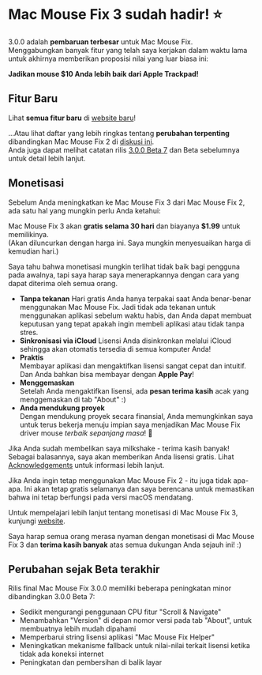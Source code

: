 # Mac Mouse Fix 3 sudah hadir! ⭐️

3.0.0 adalah **pembaruan terbesar** untuk Mac Mouse Fix.\
Menggabungkan banyak fitur yang telah saya kerjakan dalam waktu lama untuk akhirnya memberikan proposisi nilai yang luar biasa ini:

**Jadikan mouse $10 Anda lebih baik dari Apple Trackpad!**

## Fitur Baru

Lihat **semua fitur baru** di [website baru](http://macmousefix.com/)!

...Atau lihat daftar yang lebih ringkas tentang **perubahan terpenting** dibandingkan Mac Mouse Fix 2 di [diskusi ini](https://github.com/noah-nuebling/mac-mouse-fix/discussions/743#discussioncomment-7938922).\
Anda juga dapat melihat catatan rilis [3.0.0 Beta 7](https://github.com/noah-nuebling/mac-mouse-fix/releases/tag/3.0.0-Beta-7) dan Beta sebelumnya untuk detail lebih lanjut.

## Monetisasi

Sebelum Anda meningkatkan ke Mac Mouse Fix 3 dari Mac Mouse Fix 2, ada satu hal yang mungkin perlu Anda ketahui:

Mac Mouse Fix 3 akan **gratis selama 30 hari** dan biayanya **$1.99** untuk memilikinya.\
(Akan diluncurkan dengan harga ini. Saya mungkin menyesuaikan harga di kemudian hari.)

Saya tahu bahwa monetisasi mungkin terlihat tidak baik bagi pengguna pada awalnya, tapi saya harap saya menerapkannya dengan cara yang dapat diterima oleh semua orang.

- **Tanpa tekanan**
   Hari gratis Anda hanya terpakai saat Anda benar-benar menggunakan Mac Mouse Fix. Jadi tidak ada tekanan untuk menggunakan aplikasi sebelum waktu habis, dan Anda dapat membuat keputusan yang tepat apakah ingin membeli aplikasi atau tidak tanpa stres.
- **Sinkronisasi via iCloud**
  Lisensi Anda disinkronkan melalui iCloud sehingga akan otomatis tersedia di semua komputer Anda!
- **Praktis**\
   Membayar aplikasi dan mengaktifkan lisensi sangat cepat dan intuitif. Dan Anda bahkan bisa membayar dengan **Apple Pay**!
- **Menggemaskan**\
   Setelah Anda mengaktifkan lisensi, ada **pesan terima kasih** acak yang menggemaskan di tab "About" :)
- **Anda mendukung proyek**\
   Dengan mendukung proyek secara finansial, Anda memungkinkan saya untuk terus bekerja menuju impian saya menjadikan Mac Mouse Fix driver mouse *terbaik sepanjang masa*! 🚀

Jika Anda sudah membelikan saya milkshake - terima kasih banyak! Sebagai balasannya, saya akan memberikan Anda lisensi gratis. Lihat [Acknowledgements](https://github.com/noah-nuebling/mac-mouse-fix/blob/master/Acknowledgements.md#-paypal-donations) untuk informasi lebih lanjut.

Jika Anda ingin tetap menggunakan Mac Mouse Fix 2 - itu juga tidak apa-apa. Ini akan tetap gratis selamanya dan saya berencana untuk memastikan bahwa ini tetap berfungsi pada versi macOS mendatang.

Untuk mempelajari lebih lanjut tentang monetisasi di Mac Mouse Fix 3, kunjungi [website](https://macmousefix.com/#price).

Saya harap semua orang merasa nyaman dengan monetisasi di Mac Mouse Fix 3 dan **terima kasih banyak** atas semua dukungan Anda sejauh ini! :)

## Perubahan sejak Beta terakhir

Rilis final Mac Mouse Fix 3.0.0 memiliki beberapa peningkatan minor dibandingkan 3.0.0 Beta 7:

- Sedikit mengurangi penggunaan CPU fitur "Scroll & Navigate"
- Menambahkan "Version" di depan nomor versi pada tab "About", untuk membuatnya lebih mudah dipahami
- Memperbarui string lisensi aplikasi "Mac Mouse Fix Helper"
- Meningkatkan mekanisme fallback untuk nilai-nilai terkait lisensi ketika tidak ada koneksi internet
- Peningkatan dan pembersihan di balik layar